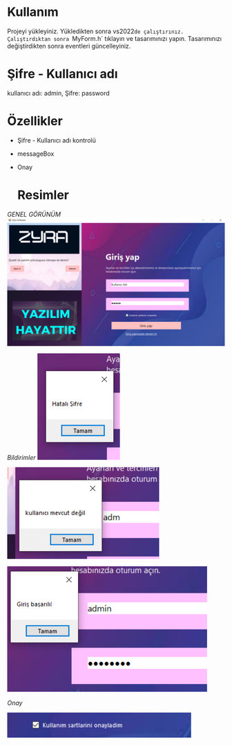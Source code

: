 # Kullanım
Projeyi yükleyiniz. Yükledikten sonra vs2022`de çalıştırınız.
Çalıştırdıktan sonra `MyForm.h` tıklayın ve tasarımınızı yapın.
Tasarımınızı değiştirdikten sonra eventleri güncelleyiniz.


# Şifre - Kullanıcı adı
kullanıcı adı: admin,
Şifre: password

# Özellikler
- Şifre - Kullanıcı adı kontrolü
- messageBox
- Onay


  # Resimler

*GENEL GÖRÜNÜM*
![görünüm](githubs.png)

*Bildirimler*
![bildirimler](githubs2.png)

![bildirimler](githubs3.png)

![bildirimler](Githubs5.png)


*Onay*

![onay](githubs4.png)
